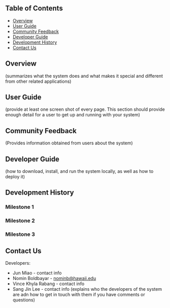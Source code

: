 ## Table of Contents
* [Overview](#overview)
* [User Guide](#user-guide)
* [Community Feedback](#community-feedback)
* [Developer Guide](#developer-guide)
* [Development History](#developer-history)
* [Contact Us](#contact-us)

## Overview
(summarizes what the system does and what makes it special and different from other related applications)

## User Guide
(provide at least one screen shot of every page. This section should provide enough detail for a user to get up and running with your system)

## Community Feedback
(Provides information obtained from users about the system)

## Developer Guide
(how to download, install, and run the system locally, as well as how to deploy it)

## Development History
### Milestone 1

### Milestone 2

### Milestone 3

## Contact Us
Developers:
* Jun Miao - contact info
* Nomin Boldbayar - nominb@hawaii.edu
* Vince Khyla Rabang - contact info
* Sang Jin Lee -  contact info
(explains who the developers of the system are adn how to get in touch with them if you have comments or questions)
